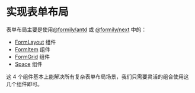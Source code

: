# 实现表单布局

表单布局主要是使用[@formily/antd](https://antd.formilyjs.org) 或 [@formily/next](https://fusion.formilyjs.org) 中的：

- [FormLayout](https://antd.formilyjs.org/components/form-layout) 组件
- [FormItem](https://antd.formilyjs.org/components/form-item) 组件
- [FormGrid](https://antd.formilyjs.org/components/form-grid) 组件
- [Space](https://antd.formilyjs.org/components/space) 组件

这 4 个组件基本上能解决所有复杂表单布局场景，我们只需要灵活的组合使用这几个组件即可。
